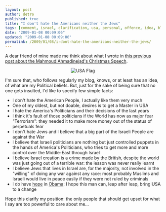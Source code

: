 ```yaml
---
layout: post
author: detro
published: true
title: "I don't hate the Americans neither the Jews"
tags: [comment, israel, clarification, usa, personal, offence, idea, blog, position, america, obama]
date: "2009-01-08 00:09:06"
updated: "2009-01-08 00:09:06"
permalink: /2009/01/08/i-dont-hate-the-americans-neither-the-jews/
---
```


A dear friend of mine made me think about what I wrote in <a href="http://www.detronizator.org/2008/12/26/where-exactly/">this previous post about the Mahmoud Ahmadinejad's Christmas Speech</a>.

<div align="center"><img src="http://cullrich.files.wordpress.com/2007/08/american-flag-2a.jpg" alt="USA Flag" /></div>

I'm sure that, who follows regularly my blog, knows, or at least has an idea, of what are my Political beliefs. But, just for the sake of being sure that no one gets insulted, I'd like to specify few simple facts:
<ul>
	<li>I don't hate the American People, I actually like them very much</li>
	<li>One of my oldest, but not doable, desires is to get a Master in USA</li>
	<li>I hate the America's Politicians and their decisions of the last years</li>
	<li>I think it's fault of those politicians if the World has now as major fear "Terrorism": they needed it to make more money out of the status of perpetuals fear</li>
	<li>I don't  hate Jews and I believe that a big part of the Israeli People are against the War</li>
	<li>I believe that Israeli politicians are nothing but just controlled puppets in the hands of America's Politicians, who tries to get more and more control over the Middle-East through Israel</li>
	<li>I believe Israel creation is a crime made by the British, despite the world was just going out of a terrible war: the lesson was never really learnt</li>
	<li>I believe Jews that lives in Israel are, for the majority, not involved in the "willing" of doing any war against any race: most probably Muslims and Israeli would live in peace easliy if they were not ruled by criminals</li>
	<li>I do have <a href="http://www.detronizator.org/2008/11/05/while-we-will-be-sleeping/">hope</a> in <a href="http://www.detronizator.org/2008/11/05/the-butterfly-effect/">Obama</a>: I hope this man can, leap after leap, bring USA to a change</li>
</ul>

Hope this clarify my position: the only people that should get upset for what I say are too powerful to care about me...
